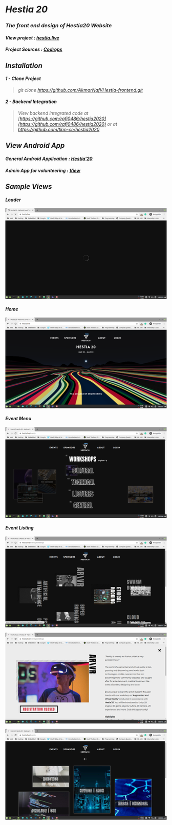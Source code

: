 # ___Hestia 20___

### _The front end design of Hestia20 Website_
#### _View project : [hestia.live](https://www.hestia.live)_
#### _Project Sources : [Codrops](https://tympanus.net/codrops/)_
## _Installation_
#### _1 - Clone Project_
>_git clone https://github.com/AkmarNafi/Hestia-frontend.git_
#### _2 - Backend Integration_
>_View backend integrated code at [https://github.com/rafi0486/hestia2020](https://github.com/rafi0486/hestia2020) or at https://github.com/tkm-ce/hestia2020_


## ___View Android App___
#### _General Android Application : [Hestia'20](https://play.google.com/store/apps/details?id=live.hestia.app)_
#### _Admin App for volunteering : [View](https://www.hestia.live/admin_app)_

## ___Sample Views___

#### _Loader_

![Home](https://raw.githubusercontent.com/AkmarNafi/Hestia-frontend/master/git_img/1.png)

#### _Home_
![Home](https://raw.githubusercontent.com/AkmarNafi/Hestia-frontend/master/git_img/2.png)

#### _Event Menu_

![Home](https://raw.githubusercontent.com/AkmarNafi/Hestia-frontend/master/git_img/3.png)

#### _Event Listing_

![Home](https://raw.githubusercontent.com/AkmarNafi/Hestia-frontend/master/git_img/4.png)

![Home](https://raw.githubusercontent.com/AkmarNafi/Hestia-frontend/master/git_img/5.png)

![Home](https://raw.githubusercontent.com/AkmarNafi/Hestia-frontend/master/git_img/6.png)
